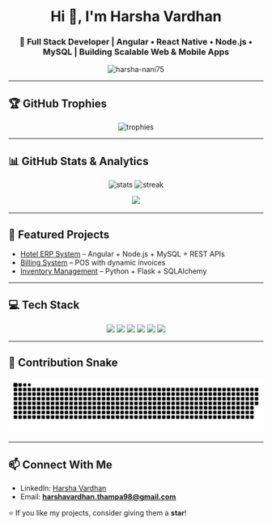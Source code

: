 <h1 align="center">Hi 👋, I'm Harsha Vardhan</h1>
<h3 align="center">🚀 Full Stack Developer | Angular • React Native • Node.js • MySQL | Building Scalable Web & Mobile Apps</h3>

<p align="center">
  <img src="https://komarev.com/ghpvc/?username=harsha-nani75&label=Profile%20views&color=0e75b6&style=flat" alt="harsha-nani75" />
</p>

---

## 🏆 GitHub Trophies
<p align="center">
  <img src="https://github-profile-trophy.vercel.app/?username=harsha-nani75&theme=radical&margin-w=10&margin-h=10&no-frame=true" alt="trophies"/>
</p>

---


## 📊 GitHub Stats & Analytics

<p align="center">
   <img src="https://github-readme-stats.vercel.app/api?username=harsha-nani75&show_icons=true&theme=radical&count_private=true&hide=prs" alt="stats" />

  <img src="https://github-readme-streak-stats.herokuapp.com/?user=harsha-nani75&theme=radical" alt="streak"/>
</p>

<p align="center">
  <img src="https://github-readme-activity-graph.vercel.app/graph?username=harsha-nani75&theme=tokyo-night&hide_border=true"/>
</p>

---

## 🚀 Featured Projects
- [Hotel ERP System](https://github.com/harsha-nani75/hotel-erp) – Angular + Node.js + MySQL + REST APIs  
- [Billing System](https://github.com/harsha-nani75/billing-system) – POS with dynamic invoices  
- [Inventory Management](https://github.com/harsha-nani75/inventory-management) – Python + Flask + SQLAlchemy  

---

## 💻 Tech Stack
<p align="center">
  <img src="https://img.shields.io/badge/Angular-DD0031?style=for-the-badge&logo=angular&logoColor=white" />
  <img src="https://img.shields.io/badge/React_Native-20232A?style=for-the-badge&logo=react&logoColor=61DAFB" />
  <img src="https://img.shields.io/badge/Node.js-339933?style=for-the-badge&logo=node.js&logoColor=white" />
  <img src="https://img.shields.io/badge/MySQL-005C84?style=for-the-badge&logo=mysql&logoColor=white" />
  <img src="https://img.shields.io/badge/Express.js-404D59?style=for-the-badge" />
  <img src="https://img.shields.io/badge/Python-3776AB?style=for-the-badge&logo=python&logoColor=white" />
</p>

---
## 🐍 Contribution Snake
![snake gif](./assets/snake-dark.svg)

---

## 📫 Connect With Me
- LinkedIn: [Harsha Vardhan](https://linkedin.com/in/harsha-vardhan-5576a9309/)  
- Email: **harshavardhan.thampa98@gmail.com**  

⭐ If you like my projects, consider giving them a **star**!
